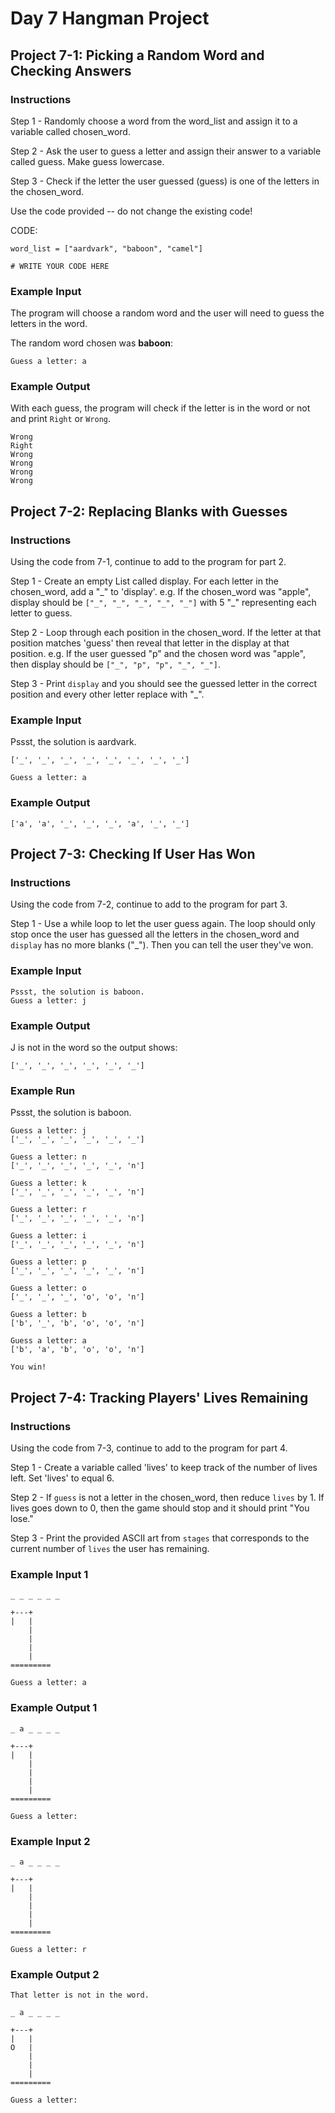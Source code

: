 # Day 7 Hangman Project

## Project 7-1: Picking a Random Word and Checking Answers

### Instructions

Step 1 - Randomly choose a word from the word_list and assign it to a variable called chosen_word.

Step 2 - Ask the user to guess a letter and assign their answer to a variable called guess. Make guess lowercase.

Step 3 - Check if the letter the user guessed (guess) is one of the letters in the chosen_word.

Use the code provided -- do not change the existing code!

CODE:

    word_list = ["aardvark", "baboon", "camel"]

    # WRITE YOUR CODE HERE


### Example Input

The program will choose a random word and the user will need to guess the letters in the word.

The random word chosen was **baboon**:

    Guess a letter: a

### Example Output

With each guess, the program will check if the letter is in the word or not and print `Right` or `Wrong`.

    Wrong
    Right
    Wrong
    Wrong
    Wrong
    Wrong

## Project 7-2: Replacing Blanks with Guesses

### Instructions

Using the code from 7-1, continue to add to the program for part 2.

Step 1 - Create an empty List called display. For each letter in the chosen_word, add a "\_" to 'display'.
         e.g. If the chosen_word was "apple", display should be `["_", "_", "_", "_", "_"]` with 5 "\_" representing each letter to guess.

Step 2 - Loop through each position in the chosen_word. If the letter at that position matches 'guess' then reveal that letter in the display at that position.
         e.g. If the user guessed "p" and the chosen word was "apple", then display should be `["_", "p", "p", "_", "_"]`.

Step 3 - Print `display` and you should see the guessed letter in the correct position and every other letter replace with "\_".

### Example Input

Pssst, the solution is aardvark.

    ['_', '_', '_', '_', '_', '_', '_', '_']

    Guess a letter: a

### Example Output

    ['a', 'a', '_', '_', '_', 'a', '_', '_']

## Project 7-3: Checking If User Has Won

### Instructions

Using the code from 7-2, continue to add to the program for part 3.

Step 1 - Use a while loop to let the user guess again. The loop should only stop once the user has guessed all the letters in the chosen_word and 
         `display` has no more blanks ("_"). Then you can tell the user they've won.

### Example Input

    Pssst, the solution is baboon.
    Guess a letter: j

### Example Output

J is not in the word so the output shows:

    ['_', '_', '_', '_', '_', '_']

### Example Run

Pssst, the solution is baboon.

    Guess a letter: j
    ['_', '_', '_', '_', '_', '_']

    Guess a letter: n
    ['_', '_', '_', '_', '_', 'n']

    Guess a letter: k
    ['_', '_', '_', '_', '_', 'n']

    Guess a letter: r
    ['_', '_', '_', '_', '_', 'n']

    Guess a letter: i
    ['_', '_', '_', '_', '_', 'n']

    Guess a letter: p
    ['_', '_', '_', '_', '_', 'n']

    Guess a letter: o
    ['_', '_', '_', 'o', 'o', 'n']

    Guess a letter: b
    ['b', '_', 'b', 'o', 'o', 'n']

    Guess a letter: a
    ['b', 'a', 'b', 'o', 'o', 'n']

    You win!

## Project 7-4: Tracking Players' Lives Remaining

### Instructions

Using the code from 7-3, continue to add to the program for part 4.

Step 1 - Create a variable called 'lives' to keep track of the number of lives left. Set 'lives' to equal 6.
    
Step 2 - If `guess` is not a letter in the chosen_word, then reduce `lives` by 1. 
         If lives goes down to 0, then the game should stop and it should print "You lose."

Step 3 - Print the provided ASCII art from `stages` that corresponds to the current number of `lives` the user has remaining.

### Example Input 1

    _ _ _ _ _ _

    +---+
    |   |
        |
        |
        |
        |
    =========

    Guess a letter: a

### Example Output 1

    _ a _ _ _ _

    +---+
    |   |
        |
        |
        |
        |
    =========

    Guess a letter: 

### Example Input 2

    _ a _ _ _ _

    +---+
    |   |
        |
        |
        |
        |
    =========

    Guess a letter: r

### Example Output 2

    That letter is not in the word.

    _ a _ _ _ _

    +---+
    |   |
    O   |
        |
        |
        |
    =========

    Guess a letter: 